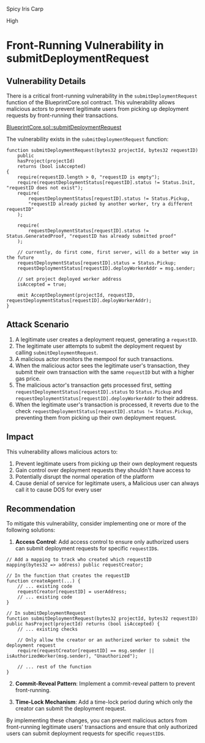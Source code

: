 Spicy Iris Carp

High

# Front-Running Vulnerability in submitDeploymentRequest

## Vulnerability Details

There is a critical front-running vulnerability in the `submitDeploymentRequest` function of the BlueprintCore.sol contract. This vulnerability allows malicious actors to prevent legitimate users from picking up deployment requests by front-running their transactions.

[BlueprintCore.sol::submitDeploymentRequest](https://github.com/sherlock-audit/2025-03-crestal-network/blob/main/crestal-omni-contracts/src/BlueprintCore.sol#L602)

The vulnerability exists in the `submitDeploymentRequest` function:

```solidity
function submitDeploymentRequest(bytes32 projectId, bytes32 requestID)
    public
    hasProject(projectId)
    returns (bool isAccepted)
{
    require(requestID.length > 0, "requestID is empty");
    require(requestDeploymentStatus[requestID].status != Status.Init, "requestID does not exist");
    require(
        requestDeploymentStatus[requestID].status != Status.Pickup,
        "requestID already picked by another worker, try a different requestID"
    );

    require(
        requestDeploymentStatus[requestID].status != Status.GeneratedProof, "requestID has already submitted proof"
    );

    // currently, do first come, first server, will do a better way in the future
    requestDeploymentStatus[requestID].status = Status.Pickup;
    requestDeploymentStatus[requestID].deployWorkerAddr = msg.sender;

    // set project deployed worker address
    isAccepted = true;

    emit AcceptDeployment(projectId, requestID, requestDeploymentStatus[requestID].deployWorkerAddr);
}
```

## Attack Scenario

1. A legitimate user creates a deployment request, generating a `requestID`.
2. The legitimate user attempts to submit the deployment request by calling `submitDeploymentRequest`.
3. A malicious actor monitors the mempool for such transactions.
4. When the malicious actor sees the legitimate user's transaction, they submit their own transaction with the same `requestID` but with a higher gas price.
5. The malicious actor's transaction gets processed first, setting `requestDeploymentStatus[requestID].status` to `Status.Pickup` and `requestDeploymentStatus[requestID].deployWorkerAddr` to their address.
6. When the legitimate user's transaction is processed, it reverts due to the check `requestDeploymentStatus[requestID].status != Status.Pickup`, preventing them from picking up their own deployment request.

## Impact

This vulnerability allows malicious actors to:
1. Prevent legitimate users from picking up their own deployment requests
2. Gain control over deployment requests they shouldn't have access to
3. Potentially disrupt the normal operation of the platform
4. Cause denial of service for legitimate users, a Malicious user can always call it to cause DOS for every user

## Recommendation

To mitigate this vulnerability, consider implementing one or more of the following solutions:

1. **Access Control**: Add access control to ensure only authorized users can submit deployment requests for specific `requestID`s.

```solidity
// Add a mapping to track who created which requestID
mapping(bytes32 => address) public requestCreator;

// In the function that creates the requestID
function createAgent(...) {
    // ... existing code
    requestCreator[requestID] = userAddress;
    // ... existing code
}

// In submitDeploymentRequest
function submitDeploymentRequest(bytes32 projectId, bytes32 requestID) public hasProject(projectId) returns (bool isAccepted) {
    // ... existing checks
    
    // Only allow the creator or an authorized worker to submit the deployment request
    require(requestCreator[requestID] == msg.sender || isAuthorizedWorker(msg.sender), "Unauthorized");
    
    // ... rest of the function
}
```

2. **Commit-Reveal Pattern**: Implement a commit-reveal pattern to prevent front-running.

3. **Time-Lock Mechanism**: Add a time-lock period during which only the creator can submit the deployment request.

By implementing these changes, you can prevent malicious actors from front-running legitimate users' transactions and ensure that only authorized users can submit deployment requests for specific `requestID`s.
